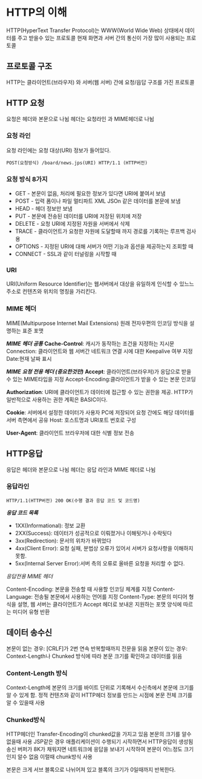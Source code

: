 # HTTP의 이해

HTTP\(HyperText Transfer Protocol\)는 WWW\(World Wide Web\) 상태에서 데이터를 주고 받을수 있는 프로토콜 현재 화면과 서버 간의 통신이 가장 많이 사용되는 프로토콜

## 프로토콜 구조

HTTP는 클라이언트\(브라우저\) 와 서버\(웹 서버\) 간에 요청/읍답 구조를 가진 프로토콜

## HTTP 요청

요청은 헤더와 본문으로 나뉨 헤더는 요청라인 과 MIME헤더로 나뉨

### 요청 라인

요청 라인에는 요청 대상\(URI\) 정보가 들어있다.

```text
POST(요청방식) /board/news.jps(URI) HTTP/1.1 (HTTP버전)
```

### 요청 방식 8가지

* GET - 본문이 없음, 처리에 필요한 정보가 있다면 URI에 붙여서 보냄 
* POST - 입력 폼이나 파일 멀티파트 XML JSOn 같은 데이터를 본문에 보냄 
* HEAD - 헤더 정보만 보냄 
* PUT - 본문에 전송된 데이터를 URI에 저장된 위치에 저장
* DELETE - 요청 URI에 지정된 자원을 서버에서 삭제
* TRACE - 클라이언트가 요청한 자원에 도달할때 까지 경로를 기록하는 루프백 검사용
* OPTIONS - 지정된 URI에 대해 서버가 어떤 기능과 옵션을 제공하는지 조회할 때 
* CONNECT - SSL과 같이 터널링을 시작할 때

### URI

URI\(Uniform Resource Identifier\)는 웹서버에서 대상을 유일하게 인식할 수 있느느 주소로 컨텐츠와 위치의 명칭을 가리킨다.

### MIME 헤더

MIME\(Multipurpose Internet Mail Extensions\) 원래 전자우편의 인코딩 방식을 설명하는 표준 포맷

_**MIME 헤더 공통**_ **Cache-Control**: 캐시가 동작하는 조건을 지정하는 지시문 Connection: 클라이언트와 웹 서버간 네트워크 연결 시에 대한 Keepalive 여부 지정 Date:현재 날짜 표시

_**MIME 요청 전용 헤더 \(중요한것만\)**_ **Accept**: 클라이언트\(브라우저\)가 응답으로 받을 수 있는 MIME타입을 지정 Accept-Encoding:클라이언트가 받을 수 있는 본문 인코딩 

**Authorization**: URI에 클라이언트가 데이터에 접근할 수 있는 권한을 제공. HTTP가 일반적으로 사용하는 권한 계획은 BASIC이다. 

**Cookie**: 서버에서 설정한 데이터가 사용자 PC에 저장되어 요청 간에도 해당 데이터를 서버 측면에서 공유 Host: 호스트명과 URI포트 번호로 구성 

**User-Agent**: 클라이언트 브라우저에 대한 식별 정보 전송

## HTTP응답

응답은 헤더와 본문으로 나뉨 헤더는 응답 라인과 MIME 헤더로 나뉨

### 응답라인

```text
HTTP/1.1(HTTP버전) 200 OK(수행 결과 응답 코드 및 코드명)
```

_**응답 코드 목록**_

* 1XX\(Informational\): 정보 교환
* 2XX\(Success\): 데이터가 성공적으로 이뤄졌거나 이해됫거나 수락됫다
* 3xx\(Redirection\): 문서의 위차가 바뀌었다
* 4xx\(Client Error\): 요청 실패, 분법상 오류가 있어서 서버가 요청사항을 이해하지 못함. 
* 5xx\(Internal Server Error\):서버 측의 오류로 올바른 요청을 처리할 수 없다.

_응답전용 MIME 헤더_ 

Content-Encoding: 본문을 전송할 때 사용할 인코딩 체계를 지정 Content-Language: 전송될 본문에서 사용하는 언어를 지정 Content-Type: 본문의 미디어 형식을 설명, 웹 서버는 클라이언트가 Accept 헤더로 보내온 지원하는 포맷 양식에 따르는 미디어 유형 반환

## 데이터 송수신

본문이 없는 경우: \[CRLF\]가 2번 연속 반복할때까지 전문을 읽음 본문이 있는 경우: Context-Length나 Chunked 방식에 따라 본문 크기를 확인하고 데이터를 읽음

### Content-Length 방식

Context-Length에 본문의 크기를 바이트 단위로 기록해서 수신측에서 본문에 크기를 알 수 있게 함. 정적 컨텐츠와 같이 HTTP헤더 정보를 만드는 시점에 본문 전체 크기를 알 수 있을때 사용

### Chunked방식

HTTP헤더인 Transfer-Encoding이 chunked값을 가지고 있음 본문의 크기를 알수 없을때 사용 JSP같은 경우 애플리케이션이 수행되기 시작하면서 HTTP응답이 생성됨 송신 버퍼가 8K가 채워지면 네트워크에 응답을 보내기 시작하여 본문이 어느정도 크기인지 알수 없음 이럴때 chunk방식 사용

본문은 크게 서브 블록으로 나뉘어져 있고 블록의 크기가 0일때까지 반복한다.

